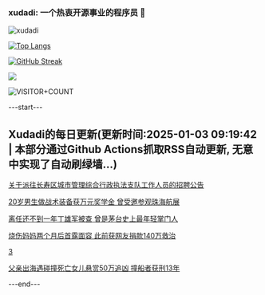### xudadi: 一个热衷开源事业的程序员 👋

![xudadi](https://github-readme-stats-git-masterorgs-github-readme-stats-team.vercel.app/api?username=xudadi)

[![Top Langs](https://github-readme-stats.vercel.app/api/top-langs/?username=xudadi)](https://github.com/anuraghazra/github-readme-stats)

[![GitHub Streak](https://streak-stats.demolab.com?user=xudadi&locale=zh_Hans)](https://git.io/streak-stats)

![](https://raw.githubusercontent.com/xudadi/xudadi/main/assets/github-contribution-grid-snake.svg)

![VISITOR+COUNT](https://komarev.com/ghpvc/?username=xudadi&label=VISITOR+COUNT)


---start---

## Xudadi的每日更新(更新时间:2025-01-03 09:19:42 | 本部分通过Github Actions抓取RSS自动更新, 无意中实现了自动刷绿墙...)

[关于派往长寿区城市管理综合行政执法支队工作人员的招聘公告](https://www.gongkaoleida.com/article/2253327)

[20岁男生做战术装备获万元奖学金 曾受邀参观珠海航展](https://m.163.com/news/article/JKU0J5RM053469M5.html)

[离任还不到一年丁雄军被查 曾是茅台史上最年轻掌门人](https://m.163.com/news/article/JKTPPC190530KP1K.html)

[烧伤妈妈两个月后首露面容 此前获网友捐款140万救治](https://m.163.com/news/article/JKT61LG5053469LG.html)

[3](https://m.163.com/touch/news/sub/domestic)

[父亲出海遇碰撞死亡女儿悬赏50万追凶 撞船者获刑13年](https://m.163.com/news/article/JKRM2L8Q051492T3.html)

---end---
